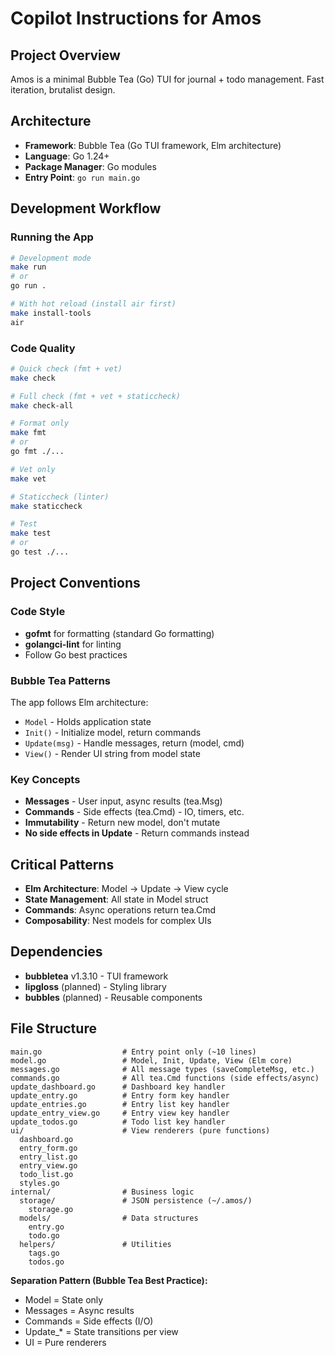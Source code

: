 # Copilot Instructions for Amos

## Project Overview
Amos is a minimal Bubble Tea (Go) TUI for journal + todo management. Fast iteration, brutalist design.

## Architecture
- **Framework**: Bubble Tea (Go TUI framework, Elm architecture)
- **Language**: Go 1.24+
- **Package Manager**: Go modules
- **Entry Point**: `go run main.go`

## Development Workflow

### Running the App
```bash
# Development mode
make run
# or
go run .

# With hot reload (install air first)
make install-tools
air
```

### Code Quality
```bash
# Quick check (fmt + vet)
make check

# Full check (fmt + vet + staticcheck)
make check-all

# Format only
make fmt
# or
go fmt ./...

# Vet only
make vet

# Staticcheck (linter)
make staticcheck

# Test
make test
# or
go test ./...
```

## Project Conventions

### Code Style
- **gofmt** for formatting (standard Go formatting)
- **golangci-lint** for linting
- Follow Go best practices

### Bubble Tea Patterns
The app follows Elm architecture:
- `Model` - Holds application state
- `Init()` - Initialize model, return commands
- `Update(msg)` - Handle messages, return (model, cmd)
- `View()` - Render UI string from model state

### Key Concepts
- **Messages** - User input, async results (tea.Msg)
- **Commands** - Side effects (tea.Cmd) - IO, timers, etc.
- **Immutability** - Return new model, don't mutate
- **No side effects in Update** - Return commands instead

## Critical Patterns
- **Elm Architecture**: Model → Update → View cycle
- **State Management**: All state in Model struct
- **Commands**: Async operations return tea.Cmd
- **Composability**: Nest models for complex UIs

## Dependencies
- **bubbletea** v1.3.10 - TUI framework
- **lipgloss** (planned) - Styling library
- **bubbles** (planned) - Reusable components

## File Structure
```
main.go                  # Entry point only (~10 lines)
model.go                 # Model, Init, Update, View (Elm core)
messages.go              # All message types (saveCompleteMsg, etc.)
commands.go              # All tea.Cmd functions (side effects/async)
update_dashboard.go      # Dashboard key handler
update_entry.go          # Entry form key handler
update_entries.go        # Entry list key handler
update_entry_view.go     # Entry view key handler
update_todos.go          # Todo list key handler
ui/                      # View renderers (pure functions)
  dashboard.go
  entry_form.go
  entry_list.go
  entry_view.go
  todo_list.go
  styles.go
internal/                # Business logic
  storage/               # JSON persistence (~/.amos/)
    storage.go
  models/                # Data structures
    entry.go
    todo.go
  helpers/               # Utilities
    tags.go
    todos.go
```

**Separation Pattern (Bubble Tea Best Practice):**
- Model = State only
- Messages = Async results
- Commands = Side effects (I/O)
- Update_* = State transitions per view
- UI = Pure renderers